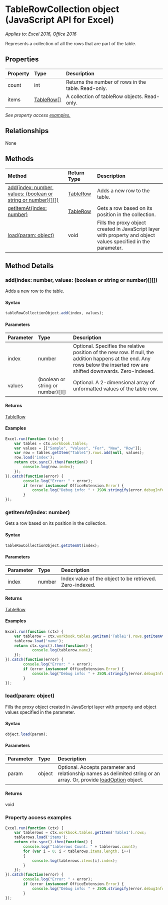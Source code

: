 # TableRowCollection object (JavaScript API for Excel)

_Applies to: Excel 2016, Office 2016_

Represents a collection of all the rows that are part of the table.

## Properties

| Property	   | Type	|Description
|:---------------|:--------|:----------|
|count|int|Returns the number of rows in the table. Read-only.|
|items|[TableRow[]](tablerow.md)|A collection of tableRow objects. Read-only.|

_See property access [examples.](#property-access-examples)_

## Relationships
None


## Methods

| Method		   | Return Type	|Description|
|:---------------|:--------|:----------|
|[add(index: number, values: (boolean or string or number)[][])](#addindex-number-values-boolean-or-string-or-number)|[TableRow](tablerow.md)|Adds a new row to the table.|
|[getItemAt(index: number)](#getitematindex-number)|[TableRow](tablerow.md)|Gets a row based on its position in the collection.|
|[load(param: object)](#loadparam-object)|void|Fills the proxy object created in JavaScript layer with property and object values specified in the parameter.|

## Method Details

### add(index: number, values: (boolean or string or number)[][])
Adds a new row to the table.

#### Syntax
```js
tableRowCollectionObject.add(index, values);
```

#### Parameters
| Parameter	   | Type	|Description|
|:---------------|:--------|:----------|
|index|number|Optional. Specifies the relative position of the new row. If null, the addition happens at the end. Any rows below the inserted row are shifted downwards. Zero-indexed.|
|values|(boolean or string or number)[][]|Optional. A 2-dimensional array of unformatted values of the table row.|

#### Returns
[TableRow](tablerow.md)

#### Examples

```js
Excel.run(function (ctx) { 
	var tables = ctx.workbook.tables;
	var values = [["Sample", "Values", "For", "New", "Row"]];
	var row = tables.getItem("Table1").rows.add(null, values);
	row.load('index');
	return ctx.sync().then(function() {
		console.log(row.index);
	});
}).catch(function(error) {
		console.log("Error: " + error);
		if (error instanceof OfficeExtension.Error) {
			console.log("Debug info: " + JSON.stringify(error.debugInfo));
		}
});
```
### getItemAt(index: number)
Gets a row based on its position in the collection.

#### Syntax
```js
tableRowCollectionObject.getItemAt(index);
```

#### Parameters
| Parameter	   | Type	|Description|
|:---------------|:--------|:----------|
|index|number|Index value of the object to be retrieved. Zero-indexed.|

#### Returns
[TableRow](tablerow.md)

#### Examples

```js
Excel.run(function (ctx) { 
	var tablerow = ctx.workbook.tables.getItem('Table1').rows.getItemAt(0);
	tablerow.load('name');
	return ctx.sync().then(function() {
			console.log(tablerow.name);
	});
}).catch(function(error) {
		console.log("Error: " + error);
		if (error instanceof OfficeExtension.Error) {
			console.log("Debug info: " + JSON.stringify(error.debugInfo));
		}
});
```
### load(param: object)
Fills the proxy object created in JavaScript layer with property and object values specified in the parameter.

#### Syntax
```js
object.load(param);
```

#### Parameters
| Parameter	   | Type	|Description|
|:---------------|:--------|:----------|
|param|object|Optional. Accepts parameter and relationship names as delimited string or an array. Or, provide [loadOption](loadoption.md) object.|

#### Returns
void
### Property access examples

```js
Excel.run(function (ctx) { 
	var tablerows = ctx.workbook.tables.getItem('Table1').rows;
	tablerows.load('items');
	return ctx.sync().then(function() {
		console.log("tablerows Count: " + tablerows.count);
		for (var i = 0; i < tablerows.items.length; i++)
		{
			console.log(tablerows.items[i].index);
		}
	});
}).catch(function(error) {
		console.log("Error: " + error);
		if (error instanceof OfficeExtension.Error) {
			console.log("Debug info: " + JSON.stringify(error.debugInfo));
		}
});
```